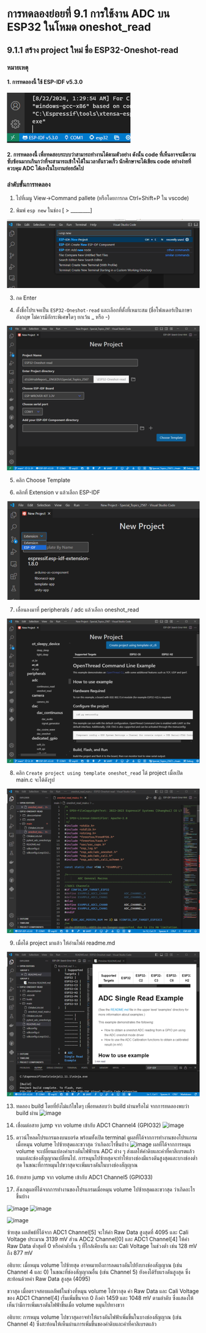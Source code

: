 # การทดลองย่อยที่ 9.1 การใช้งาน ADC บน ESP32 ในโหมด oneshot_read

## 9.1.1 สร้าง project ใหม่ ชื่อ ESP32-Oneshot-read

###  หมายเหตุ
#### 1. การทดลองนี้ ใช้ ESP-IDF v5.3.0

![alt text](./Pictures/image-13.png)

#### 2. การทดลองนี้ เพื่อทดสอบระบบว่าสามารถทำงานได้ตามตัวอย่าง ดังนั้น code ที่เห็นอาจจะมีความซับซ้อนมากเกินกว่าที่จะสามารถเข้าใจได้ในเวลาอันรวดเร็ว นักศึกษาจะได้เขียน code อย่างง่ายที่ควบคุม ADC ได้เองในใบงานย่อยถัดไป


###  ลำดับขั้นการทดลอง


1. ไปที่เมนู View->Command pallete (หรือโดยการกด Ctrl+Shift+P  ใน vscode)

2. พิมพ์ `esp new` ในช่อง [ > ________]

![alt text](./Pictures/image-04.png)


3. กด Enter

4. ตั้งชื่อโปรเจคเป็น `ESP32-Oneshot-read` และเลือกที่ตั้งที่เหมาะสม (ชื่อโฟลเดอร์เป็นภาษาอังกฤษ ไม่ควรมีอักระพิเศษใดๆ ยกเว้น _ หรือ -)

![alt text](./Pictures/image-16.png)

5. คลิก Choose Template


6.  คลิกที่ Extension v แล้วเลือก ESP-IDF

![alt text](./Pictures/image-17.png)

7.  เลื่อนลงมาที่  peripherals / adc แล้วเลือก oneshot_read

![alt text](./Pictures/image-18.png)


8. คลิก `Create project using template oneshot_read`  ได้ project เมื่อเปิด main.c  จะได้ดังรูป 

![alt text](./Pictures/image-19.png)


9. เมื่อได้ project มาแล้ว ให้อ่านไฟล์ readme.md

![alt text](./Pictures/image-20.png)


13. ทดลอง  build โดยที่ยังไม่แก้ไขใดๆ เพื่อทดสอบว่า build ผ่านหรือไม่
    จากการทดลองพบว่า build ผ่าน
![image](https://github.com/user-attachments/assets/1e7c0f22-11c3-4fae-8123-c84a10681de5)

14. เชื่อมต่อสาย jump จาก volume เข้ากับ ADC1 Channel4 (GPIO32) 
![image](https://github.com/user-attachments/assets/371720b6-4ff3-47d4-a328-cab8a4748a7d)


15. ดาวน์โหลดโปรแกรมลงบนบอร์ด พร้อมทั้งเปิด terminal ดูผลที่ได้จากการทำงานของโปรแกรมเมื่อหมุน volume ไปซ้ายสุดและขวาสุด ว่าเกิดอะไรขึ้นบ้าง 
![image](https://github.com/user-attachments/assets/8b921983-680c-48ef-9c2f-0360a7d11b84)
ผลที่ได้จากการหมุน volume จะเปลี่ยนแปลงค่าแรงดันไฟฟ้าบน ADC ต่าง ๆ ส่งผลให้ค่าดิบและค่าที่คาลิเบรตแล้วบนแต่ละช่องสัญญาณเปลี่ยนไป. การหมุนไปซ้ายสุดจะทำให้บางช่องมีแรงดันสูงสุดและบางช่องต่ำสุด ในขณะที่การหมุนไปขวาสุดจะเพิ่มแรงดันในบางช่องสัญญาณ

16. ย้ายสาย jump จาก volume เข้ากับ ADC1 Channel5 (GPIO33)

17. สังเกตุผลที่ได้จากการทำงานของโปรแกรมเมื่อหมุน volume ไปซ้ายสุดและขวาสุด ว่าเกิดอะไรขึ้นบ้าง

![image](https://github.com/user-attachments/assets/33638736-63f9-4c3e-8f36-c4b9d665f05a)
![image](https://github.com/user-attachments/assets/38d27a66-5a8f-4dcb-be1b-a6b1a84de5e3)

![image](https://github.com/user-attachments/assets/92c8c401-ed71-4cce-a233-7386838f201a)

ซ้ายสุด
   ผลลัพธ์ที่ได้จาก ADC1 Channel[5] จะให้ค่า Raw Data สูงสุดที่ 4095 และ Cali Voltage ประมาณ 3139 mV
   ส่วน ADC2 Channel[0] และ ADC1 Channel[4] ให้ค่า Raw Data ต่ำสุดที่ 0 หรือค่าต่ำอื่น ๆ ที่ใกล้เคียงกัน และ Cali Voltage ในช่วงต่ำ เช่น 128 mV ถึง 877 mV

อธิบาย: เมื่อหมุน volume ไปซ้ายสุด อาจหมายถึงการลดแรงดันไปยังบางช่องสัญญาณ (เช่น Channel 4 และ 0) ในขณะที่ช่องสัญญาณอื่น (เช่น Channel 5) ยังคงได้รับแรงดันสูงสุด ซึ่งสะท้อนด้วยค่า Raw Data สูงสุด (4095)

ขวาสุด
   เมื่อตรวจสอบผลลัพธ์ในช่วงที่หมุน volume ไปขวาสุด ค่า Raw Data และ Cali Voltage ของ ADC1 Channel[4] เริ่มเพิ่มขึ้นจาก 0 ถึงค่า 1459 และ 1048 mV ตามลำดับ ซึ่งแสดงให้เห็นว่ามีการเพิ่มแรงดันไฟฟ้าขึ้นเมื่อ volume หมุนไปทางขวา

อธิบาย: การหมุน volume ไปขวาสุดอาจทำให้แรงดันไฟฟ้าเพิ่มขึ้นในบางช่องสัญญาณ (เช่น Channel 4) ซึ่งสะท้อนให้เห็นผ่านการเพิ่มขึ้นของค่าดิบและค่าที่คาลิเบรตแล้ว


